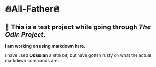 # 🔥All-Father🔥
## 🗿 This is a test project while going through *The Odin Project*.

**I am working on using markdown here.**

I have used **Obsidian** a little bit, but have gotten rusty on what the actual markdown commands are.

